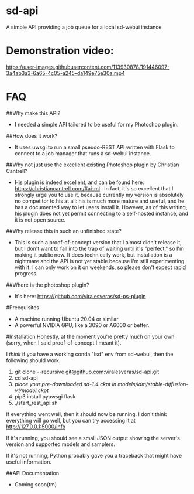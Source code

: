 # sd-api
A simple API providing a job queue for a local sd-webui instance

# Demonstration video:

https://user-images.githubusercontent.com/113930878/191446097-3a4ab3a3-6a65-4c05-a245-da149e75e30a.mp4

# FAQ

##Why make this API?
 - I needed a simple API tailored to be useful for my Photoshop plugin.


##How does it work?
 - It uses uwsgi to run a small pseudo-REST API written with Flask to connect to a job manager that runs a sd-webui instance.

##Why not just use the excellent existing Photoshop plugin by Christian Cantrell?
 - His plugin is indeed excellent, and can be found here: https://christiancantrell.com/#ai-ml .  In fact, it's so excellent that I strongly urge you to use it, because currently my version is absolutely no competitor to his at all: his is much more mature and useful, and he has a documented way to let users install it. However, as of this writing, his plugin does not yet permit connecting to a self-hosted instance, and it is not open source.


##Why release this in such an unfinished state?
 - This is such a proof-of-concept version that I almost didn't release it, but I don't want to fall into the trap of waiting until it's "perfect," so I'm making it public now. It does technically work, but installation is a nightmare and the API is not yet stable because I'm still experimenting with it. I can only work on it on weekends, so please don't expect rapid progress.

##Where is the photoshop plugin?
 - It's here: https://github.com/viralesveras/sd-ps-plugin

#Preequisites
 - A machine running Ubuntu 20.04 or similar
 - A powerful NVIDIA GPU, like a 3090 or A6000 or better.

#Installation
Honestly, at the moment you're pretty much on your own (sorry, when I said proof-of-concept I meant it).

I *think* if you have a working conda "lsd" env from sd-webui, then the following should work.

 1. git clone --recursive git@github.com:viralesveras/sd-api.git
 1. cd sd-api
 1. *place your pre-downloaded sd-1.4 ckpt in models/ldm/stable-diffusion-v1/model.ckpt*
 1. pip3 install pyuwsgi flask
 1. ./start_rest_api.sh

If everything went well, then it should now be running. I don't think everything will go well, but you can try accessing it at http://127.0.0.1:5000/info

If it's running, you should see a small JSON output showing the server's version and supported models and samplers.

If it's not running, Python probably gave you a traceback that might have useful information.

##API Documentation
 - Coming soon(tm)

